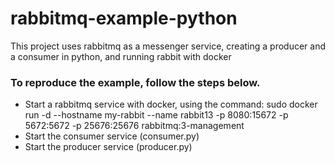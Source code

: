# rabbitmq-example-python
This project uses rabbitmq as a messenger service, creating a producer and a consumer in python, and running rabbit with docker

### To reproduce the example, follow the steps below.
* Start a rabbitmq service with docker, using the command: 
sudo docker run -d --hostname my-rabbit --name rabbit13 -p 8080:15672 -p 5672:5672 -p 25676:25676 rabbitmq:3-management
* Start the consumer service (consumer.py)
* Start the producer service (producer.py)
